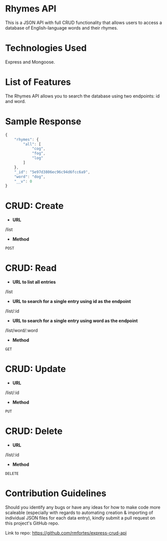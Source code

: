 # Rhymes API

This is a JSON API with full CRUD functionality that allows users to access a database of English-language words and their rhymes. 

# Technologies Used 

Express and Mongoose. 

# List of Features 

The Rhymes API allows you to search the database using two endpoints: id and word. 

# Sample Response 

```javascript 
{
    "rhymes": {
        "all": [
            "cog",
            "fog",
            "log"
        ]
    },
    "_id": "5e97d3806ec96c94d6fcc6a9",
    "word": "dog",
    "__v": 0
}
```

# CRUD: Create 

* **URL**

/list

* **Method**

`POST`

# CRUD: Read

* **URL to list all entries**

/list

* **URL to search for a single entry using id as the endpoint**

/list/:id

* **URL to search for a single entry using word as the endpoint**

/list/word/:word

* **Method**

`GET`

# CRUD: Update

* **URL**

/list/:id 

* **Method**

`PUT`

# CRUD: Delete

* **URL**

/list/:id

* **Method** 

`DELETE`

# Contribution Guidelines 

Should you identify any bugs or have any ideas for how to make code more scaleable (especially with regards to automating creation & importing of individual JSON files for each data entry), kindly submit a pull request on this project's GitHub repo. 

Link to repo: https://github.com/rmfortes/express-crud-api